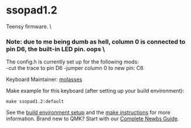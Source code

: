 # ssopad1.2
Teensy firmware. \

### Note: due to me being dumb as hell, column 0 is connected to pin D6, the built-in LED pin. oops \
The config.h is currently set up for the following mods: \
-cut the trace to pin D6
-jumper column 0 to new pin: C6

Keyboard Maintainer: [molasses](https://github.com/JarofMolasses)  

Make example for this keyboard (after setting up your build environment):

    make ssopad1.2:default

See the [build environment setup](https://docs.qmk.fm/#/getting_started_build_tools) and the [make instructions](https://docs.qmk.fm/#/getting_started_make_guide) for more information. Brand new to QMK? Start with our [Complete Newbs Guide](https://docs.qmk.fm/#/newbs).
